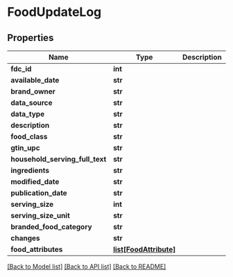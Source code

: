# FoodUpdateLog

## Properties
Name | Type | Description | Notes
------------ | ------------- | ------------- | -------------
**fdc_id** | **int** |  | [optional] 
**available_date** | **str** |  | [optional] 
**brand_owner** | **str** |  | [optional] 
**data_source** | **str** |  | [optional] 
**data_type** | **str** |  | [optional] 
**description** | **str** |  | [optional] 
**food_class** | **str** |  | [optional] 
**gtin_upc** | **str** |  | [optional] 
**household_serving_full_text** | **str** |  | [optional] 
**ingredients** | **str** |  | [optional] 
**modified_date** | **str** |  | [optional] 
**publication_date** | **str** |  | [optional] 
**serving_size** | **int** |  | [optional] 
**serving_size_unit** | **str** |  | [optional] 
**branded_food_category** | **str** |  | [optional] 
**changes** | **str** |  | [optional] 
**food_attributes** | [**list[FoodAttribute]**](FoodAttribute.md) |  | [optional] 

[[Back to Model list]](../README.md#documentation-for-models) [[Back to API list]](../README.md#documentation-for-api-endpoints) [[Back to README]](../README.md)

